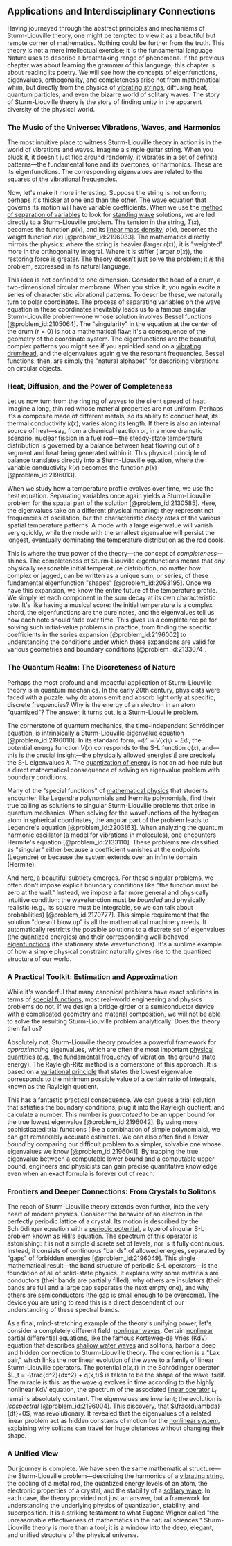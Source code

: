 ## Applications and Interdisciplinary Connections

Having journeyed through the abstract principles and mechanisms of Sturm-Liouville theory, one might be tempted to view it as a beautiful but remote corner of mathematics. Nothing could be further from the truth. This theory is not a mere intellectual exercise; it is the fundamental language Nature uses to describe a breathtaking range of phenomena. If the previous chapter was about learning the grammar of this language, this chapter is about reading its poetry. We will see how the concepts of eigenfunctions, eigenvalues, orthogonality, and completeness arise not from mathematical whim, but directly from the physics of [vibrating strings](@article_id:168288), diffusing heat, quantum particles, and even the bizarre world of solitary waves. The story of Sturm-Liouville theory is the story of finding unity in the apparent diversity of the physical world.

### The Music of the Universe: Vibrations, Waves, and Harmonics

The most intuitive place to witness Sturm-Liouville theory in action is in the world of vibrations and waves. Imagine a simple guitar string. When you pluck it, it doesn't just flop around randomly; it vibrates in a set of definite patterns—the fundamental tone and its overtones, or harmonics. These are its eigenfunctions. The corresponding eigenvalues are related to the squares of the [vibrational frequencies](@article_id:198691).

Now, let's make it more interesting. Suppose the string is not uniform; perhaps it's thicker at one end than the other. The wave equation that governs its motion will have variable coefficients. When we use the [method of separation of variables](@article_id:196826) to look for [standing wave](@article_id:260715) solutions, we are led directly to a Sturm-Liouville problem. The tension in the string, $T(x)$, becomes the function $p(x)$, and its [linear mass density](@article_id:276191), $\rho(x)$, becomes the weight function $r(x)$ [@problem_id:2196033]. The mathematics directly mirrors the physics: where the string is heavier (larger $r(x)$), it is "weighted" more in the orthogonality integral. Where it is stiffer (larger $p(x)$), the restoring force is greater. The theory doesn't just solve the problem; it *is* the problem, expressed in its natural language.

This idea is not confined to one dimension. Consider the head of a drum, a two-dimensional circular membrane. When you strike it, you again excite a series of characteristic vibrational patterns. To describe these, we naturally turn to polar coordinates. The process of separating variables on the wave equation in these coordinates inevitably leads us to a famous singular Sturm-Liouville problem—one whose solution involves Bessel functions [@problem_id:2105064]. The "singularity" in the equation at the center of the drum ($r=0$) is not a mathematical flaw; it's a consequence of the geometry of the coordinate system. The eigenfunctions are the beautiful, complex patterns you might see if you sprinkled sand on a [vibrating drumhead](@article_id:175992), and the eigenvalues again give the resonant frequencies. Bessel functions, then, are simply the "natural alphabet" for describing vibrations on circular objects.

### Heat, Diffusion, and the Power of Completeness

Let us now turn from the ringing of waves to the silent spread of heat. Imagine a long, thin rod whose material properties are not uniform. Perhaps it's a composite made of different metals, so its ability to conduct heat, its thermal conductivity $k(x)$, varies along its length. If there is also an internal source of heat—say, from a chemical reaction or, in a more dramatic scenario, [nuclear fission](@article_id:144742) in a fuel rod—the steady-state temperature distribution is governed by a balance between heat flowing out of a segment and heat being generated within it. This physical principle of balance translates directly into a Sturm-Liouville equation, where the variable conductivity $k(x)$ becomes the function $p(x)$ [@problem_id:2196013].

When we study how a temperature profile evolves over time, we use the heat equation. Separating variables once again yields a Sturm-Liouville problem for the spatial part of the solution [@problem_id:2130585]. Here, the eigenvalues take on a different physical meaning: they represent not frequencies of oscillation, but the characteristic *decay rates* of the various spatial temperature patterns. A mode with a large eigenvalue will vanish very quickly, while the mode with the smallest eigenvalue will persist the longest, eventually dominating the temperature distribution as the rod cools.

This is where the true power of the theory—the concept of *completeness*—shines. The completeness of Sturm-Liouville eigenfunctions means that *any* physically reasonable initial temperature distribution, no matter how complex or jagged, can be written as a unique sum, or series, of these fundamental eigenfunction "shapes" [@problem_id:2093195]. Once we have this expansion, we know the entire future of the temperature profile. We simply let each component in the sum decay at its own characteristic rate. It's like having a musical score: the initial temperature is a complex chord, the eigenfunctions are the pure notes, and the eigenvalues tell us how each note should fade over time. This gives us a complete recipe for solving such initial-value problems in practice, from finding the specific coefficients in the series expansion [@problem_id:2196002] to understanding the conditions under which these expansions are valid for various geometries and boundary conditions [@problem_id:2133074].

### The Quantum Realm: The Discreteness of Nature

Perhaps the most profound and impactful application of Sturm-Liouville theory is in quantum mechanics. In the early 20th century, physicists were faced with a puzzle: why do atoms emit and absorb light only at specific, discrete frequencies? Why is the energy of an electron in an atom "quantized"? The answer, it turns out, is a Sturm-Liouville problem.

The cornerstone of quantum mechanics, the time-independent Schrödinger equation, is intrinsically a Sturm-Liouville [eigenvalue equation](@article_id:272427) [@problem_id:2196010]. In its standard form, $-\psi'' + V(x)\psi = E\psi$, the potential energy function $V(x)$ corresponds to the S-L function $q(x)$, and—this is the crucial insight—the physically allowed energies $E$ are precisely the S-L eigenvalues $\lambda$. The [quantization of energy](@article_id:137331) is not an ad-hoc rule but a direct mathematical consequence of solving an eigenvalue problem with boundary conditions.

Many of the "special functions" of [mathematical physics](@article_id:264909) that students encounter, like Legendre polynomials and Hermite polynomials, find their true calling as solutions to singular Sturm-Liouville problems that arise in quantum mechanics. When solving for the wavefunctions of the hydrogen atom in spherical coordinates, the angular part of the problem leads to Legendre's equation [@problem_id:2203163]. When analyzing the quantum harmonic oscillator (a model for vibrations in molecules), one encounters Hermite's equation [@problem_id:2133110]. These problems are classified as "singular" either because a coefficient vanishes at the endpoints (Legendre) or because the system extends over an infinite domain (Hermite).

And here, a beautiful subtlety emerges. For these singular problems, we often don't impose explicit boundary conditions like "the function must be zero at the wall." Instead, we impose a far more general and physically intuitive condition: the wavefunction must be *bounded* and physically realistic (e.g., its square must be integrable, so we can talk about probabilities) [@problem_id:2170777]. This simple requirement that the solution "doesn't blow up" is all the mathematical machinery needs. It automatically restricts the possible solutions to a discrete set of eigenvalues (the quantized energies) and their corresponding well-behaved [eigenfunctions](@article_id:154211) (the stationary state wavefunctions). It's a sublime example of how a simple physical constraint naturally gives rise to the quantized structure of our world.

### A Practical Toolkit: Estimation and Approximation

While it's wonderful that many canonical problems have exact solutions in terms of [special functions](@article_id:142740), most real-world engineering and physics problems do not. If we design a bridge girder or a semiconductor device with a complicated geometry and material composition, we will not be able to solve the resulting Sturm-Liouville problem analytically. Does the theory then fail us?

Absolutely not. Sturm-Liouville theory provides a powerful framework for *approximating* eigenvalues, which are often the most important [physical quantities](@article_id:176901) (e.g., the [fundamental frequency](@article_id:267688) of vibration, the ground state energy). The Rayleigh-Ritz method is a cornerstone of this approach. It is based on a [variational principle](@article_id:144724) that states the lowest eigenvalue corresponds to the minimum possible value of a certain ratio of integrals, known as the Rayleigh quotient.

This has a fantastic practical consequence. We can guess a trial solution that satisfies the boundary conditions, plug it into the Rayleigh quotient, and calculate a number. This number is *guaranteed* to be an upper bound for the true lowest eigenvalue [@problem_id:2196042]. By using more sophisticated trial functions (like a combination of simple polynomials), we can get remarkably accurate estimates. We can also often find a *lower bound* by comparing our difficult problem to a simpler, solvable one whose eigenvalues we know [@problem_id:2196041]. By trapping the true eigenvalue between a computable lower bound and a computable upper bound, engineers and physicists can gain precise quantitative knowledge even when an exact formula is forever out of reach.

### Frontiers and Deeper Connections: From Crystals to Solitons

The reach of Sturm-Liouville theory extends even further, into the very heart of modern physics. Consider the behavior of an electron in the perfectly periodic lattice of a crystal. Its motion is described by the Schrödinger equation with a [periodic potential](@article_id:140158), a type of singular S-L problem known as Hill's equation. The spectrum of this operator is astonishing: it is not a simple discrete set of levels, nor is it fully continuous. Instead, it consists of continuous "bands" of allowed energies, separated by "gaps" of forbidden energies [@problem_id:2196049]. This single mathematical result—the band structure of periodic S-L operators—is the foundation of all of solid-state physics. It explains why some materials are conductors (their bands are partially filled), why others are insulators (their bands are full and a large gap separates the next empty one), and why others are semiconductors (the gap is small enough to be overcome). The device you are using to read this is a direct descendant of our understanding of these spectral bands.

As a final, mind-stretching example of the theory's unifying power, let's consider a completely different field: [nonlinear waves](@article_id:272597). Certain [nonlinear partial differential equations](@article_id:168353), like the famous Korteweg-de Vries (KdV) equation that describes [shallow water waves](@article_id:266737) and solitons, harbor a deep and hidden connection to Sturm-Liouville theory. The connection is a "Lax pair," which links the nonlinear evolution of the wave to a family of linear Sturm-Liouville operators. The potential $q(x,t)$ in the Schrödinger operator $L_t = -\frac{d^2}{dx^2} + q(x,t)$ is taken to be the shape of the wave itself. The miracle is this: as the wave $q$ evolves in time according to the highly nonlinear KdV equation, the spectrum of the associated [linear operator](@article_id:136026) $L_t$ remains absolutely constant. The eigenvalues are invariant; the evolution is *isospectral* [@problem_id:2196004]. This discovery, that $\frac{d\lambda}{dt}=0$, was revolutionary. It revealed that the eigenvalues of a related linear problem act as hidden constants of motion for the [nonlinear system](@article_id:162210), explaining why solitons can travel for huge distances without changing their shape.

### A Unified View

Our journey is complete. We have seen the same mathematical structure—the Sturm-Liouville problem—describing the harmonics of a [vibrating string](@article_id:137962), the cooling of a metal rod, the quantized energy levels of an atom, the electronic properties of a crystal, and the stability of a [solitary wave](@article_id:273799). In each case, the theory provided not just an answer, but a framework for understanding the underlying physics of quantization, stability, and superposition. It is a striking testament to what Eugene Wigner called "the unreasonable effectiveness of mathematics in the natural sciences." Sturm-Liouville theory is more than a tool; it is a window into the deep, elegant, and unified structure of the physical universe.